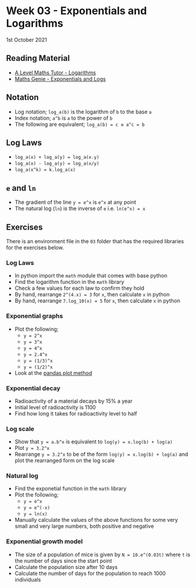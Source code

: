 # Week 03 - Exponentials and Logarithms

1st October 2021

## Reading Material

- [A Level Maths Tutor - Logarithms](https://www.a-levelmathstutor.com/logarithms.php)
- [Maths Genie - Exponentials and Logs](https://www.mathsgenie.co.uk/as-pure-exponentials-and-logs.html)

## Notation

- Log notation; `log_a(b)` is the logarithm of `b` to the base `a`
- Index notation; `a^b` is `a` to the power of `b`
- The following are equivalent; `log_a(b) = c ≡ a^c = b` 

## Log Laws

- `log_a(x) + log_a(y) = log_a(x.y)`
- `log_a(x) - log_a(y) = log_a(x/y)`
- `log_a(x^k) = k.log_a(x)`

## `e` and `ln`

- The gradient of the line `y = e^x` is `e^x` at any point
- The natural log (`ln`) is the inverse of `e` i.e. `ln(e^x) = x`

## Exercises

There is an environment file in the `03` folder that has the required libraries for the exercises below.

### Log Laws

- In python import the `math` module that comes with base python
- Find the logarithm function in the `math` library
- Check a few values for each law to confirm they hold
- By hand, rearrange `2^(4.x) = 3` for `x`, then calculate `x` in python
- By hand, rearrange `7.log_10(x) = 5` for `x`, then calculate `x` in python

### Exponential graphs

- Plot the following;
  - `y = 2^x`
  - `y = 3^x`
  - `y = 4^x`
  - `y = 2.4^x`
  - `y = (1/3)^x`
  - `y = (1/2)^x`
- Look at the [pandas plot method](https://pandas.pydata.org/docs/reference/api/pandas.DataFrame.plot.html)

### Exponential decay

- Radioactivity of a material decays by 15% a year
- Initial level of radioactivity is 1100
- Find how long it takes for radioactivity level to half

### Log scale

- Show that `y = a.b^x` is equivalent to `log(y) = x.log(b) + log(a)`
- Plot `y = 3.2^x`
- Rearrange `y = 3.2^x` to be of the form `log(y) = x.log(b) + log(a)` and plot the rearranged form on the log scale

### Natural log

- Find the exponetial function in the `math` library
- Plot the following;
  - `y = e^x`
  - `y = e^(-x)`
  - `y = ln(x)`
- Manually calculate the values of the above functions for some very small and very large numbers, both positive and negative

### Exponential growth model

- The size of a population of mice is given by `N = 10.e^(0.03t)` where `t` is the number of days since the start point
- Calculate the population size after 10 days
- Calculate the number of days for the population to reach 1000 individuals

